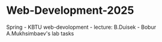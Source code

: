 # Web-Development-2025
Spring -  KBTU web-devolopment - lecture: B.Duisek - Bobur A.Mukhsimbaev's lab tasks
